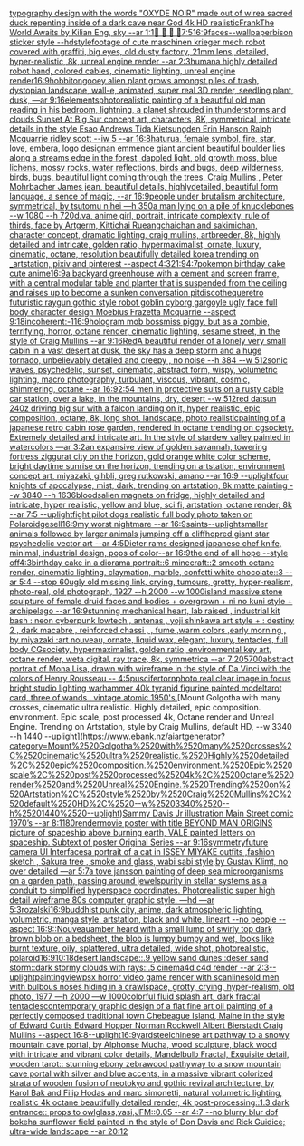 [typography design with the words "OXYDE NOIR" made out of wire](https://www.ebank.nz/aiartgenerator?category=typography%2520design%2520with%2520the%2520words%2520%22OXYDE%2520NOIR%22%2520made%2520out%2520of%2520wire)[a sacred duck repenting inside of a dark cave near God 4k HD realistic](https://www.ebank.nz/aiartgenerator?category=a%2520sacred%2520duck%2520repenting%2520inside%2520of%2520a%2520dark%2520cave%2520near%2520God%25204k%2520HD%2520realistic)[Frank](https://www.ebank.nz/aiartgenerator?category=Frank)[The World Awaits by Kilian Eng, sky --ar 1:1](https://www.ebank.nz/aiartgenerator?category=The%2520World%2520Awaits%2520by%2520Kilian%2520Eng%2C%2520sky%2520--ar%25201%3A1)[🥓 🥩 🍗 🍖](https://www.ebank.nz/aiartgenerator?category=%F0%9F%A5%93%2520%F0%9F%A5%A9%2520%F0%9F%8D%97%2520%F0%9F%8D%96)[7:5](https://www.ebank.nz/aiartgenerator?category=7%3A5)[16:9](https://www.ebank.nz/aiartgenerator?category=16%3A9)[faces--wallpaper](https://www.ebank.nz/aiartgenerator?category=faces--wallpaper)[bison sticker style --hd](https://www.ebank.nz/aiartgenerator?category=bison%2520sticker%2520style%2520--hd)[style](https://www.ebank.nz/aiartgenerator?category=style)[footage of cute maschinen krieger mech robot covered with graffiti, big eyes, old dusty factory, 21mm lens, detailed, hyper-realistic, 8k, unreal engine render --ar 2:3](https://www.ebank.nz/aiartgenerator?category=footage%2520of%2520cute%2520maschinen%2520krieger%2520mech%2520robot%2520covered%2520with%2520graffiti%2C%2520big%2520eyes%2C%2520old%2520dusty%2520factory%2C%252021mm%2520lens%2C%2520detailed%2C%2520hyper-realistic%2C%25208k%2C%2520unreal%2520engine%2520render%2520--ar%25202%3A3)[human](https://www.ebank.nz/aiartgenerator?category=human)[a highly detailed robot hand, colored cables, cinematic lighting, unreal engine render](https://www.ebank.nz/aiartgenerator?category=a%2520highly%2520detailed%2520robot%2520hand%2C%2520colored%2520cables%2C%2520cinematic%2520lighting%2C%2520unreal%2520engine%2520render)[16:9](https://www.ebank.nz/aiartgenerator?category=16%3A9)[hobbiton](https://www.ebank.nz/aiartgenerator?category=hobbiton)[gooey alien plant grows amongst piles of trash, dystopian landscape, wall-e, animated, super real 3D render, seedling plant, dusk, —ar 9:16](https://www.ebank.nz/aiartgenerator?category=gooey%2520alien%2520plant%2520grows%2520amongst%2520piles%2520of%2520trash%2C%2520dystopian%2520landscape%2C%2520wall-e%2C%2520animated%2C%2520super%2520real%25203D%2520render%2C%2520seedling%2520plant%2C%2520dusk%2C%2520%E2%80%94ar%25209%3A16)[elements](https://www.ebank.nz/aiartgenerator?category=elements)[photorealistic painting of a beautiful old man reading in his bedroom,  lightning, a planet shrouded in thunderstorms and clouds Sunset At Big Sur concept art, characters, 8K, symmetrical, intricate details in the style Esao Andrews Tida Kietsungden Erin Hanson Ralph Mcquarrie ridley scott --iw 5 --ar 16:8](https://www.ebank.nz/aiartgenerator?category=photorealistic%2520painting%2520of%2520a%2520beautiful%2520old%2520man%2520reading%2520in%2520his%2520bedroom%2C%2520%2520lightning%2C%2520a%2520planet%2520shrouded%2520in%2520thunderstorms%2520and%2520clouds%2520Sunset%2520At%2520Big%2520Sur%2520concept%2520art%2C%2520characters%2C%25208K%2C%2520symmetrical%2C%2520intricate%2520details%2520in%2520the%2520style%2520Esao%2520Andrews%2520Tida%2520Kietsungden%2520Erin%2520Hanson%2520Ralph%2520Mcquarrie%2520ridley%2520scott%2520--iw%25205%2520--ar%252016%3A8)[hat](https://www.ebank.nz/aiartgenerator?category=hat)[urua, female symbol, fire, star, love, embera, logo design](https://www.ebank.nz/aiartgenerator?category=urua%2C%2520female%2520symbol%2C%2520fire%2C%2520star%2C%2520love%2C%2520embera%2C%2520logo%2520design)[an emmence giant ancient  beautiful boulder lies along a  streams edge in  the forest,  dappled light, old growth moss,  blue lichens, mossy rocks, water reflections,  birds and bugs, deep wilderness, birds, bugs, beautiful light coming through the trees, Craig Mullins , Peter Mohrbacher James jean,  beautiful details, highlydetailed, beautiful form language, a sence of magic, --ar 16:9](https://www.ebank.nz/aiartgenerator?category=an%2520emmence%2520giant%2520ancient%2520%2520beautiful%2520boulder%2520lies%2520along%2520a%2520%2520streams%2520edge%2520in%2520%2520the%2520forest%2C%2520%2520dappled%2520light%2C%2520old%2520growth%2520moss%2C%2520%2520blue%2520lichens%2C%2520mossy%2520rocks%2C%2520water%2520reflections%2C%2520%2520birds%2520and%2520bugs%2C%2520deep%2520wilderness%2C%2520birds%2C%2520bugs%2C%2520beautiful%2520light%2520coming%2520through%2520the%2520trees%2C%2520Craig%2520Mullins%2520%2C%2520Peter%2520Mohrbacher%2520James%2520jean%2C%2520%2520beautiful%2520details%2C%2520highlydetailed%2C%2520beautiful%2520form%2520language%2C%2520a%2520sence%2520of%2520magic%2C%2520--ar%252016%3A9)[people under brutalism architecture, symmetrical, by tsutomu nihei —h 350](https://www.ebank.nz/aiartgenerator?category=people%2520under%2520brutalism%2520architecture%2C%2520symmetrical%2C%2520by%2520tsutomu%2520nihei%2520%E2%80%94h%2520350)[a man lying on a pile of knucklebones --w 1080 --h 720](https://www.ebank.nz/aiartgenerator?category=a%2520man%2520lying%2520on%2520a%2520pile%2520of%2520knucklebones%2520--w%25201080%2520--h%2520720)[d.va, anime girl, portrait, intricate complexity, rule of thirds, face by Artgerm,  Kittichai Rueangchaichan  and sakimichan, character concept, dramatic lighting, craig mullins, artbreeder, 8k, highly detailed and intricate, golden ratio, hypermaximalist, ornate, luxury, cinematic, octane, resolution beautifully detailed korea trending on _artstation, pixiv and pinterest --aspect 4:3](https://www.ebank.nz/aiartgenerator?category=d.va%2C%2520anime%2520girl%2C%2520portrait%2C%2520intricate%2520complexity%2C%2520rule%2520of%2520thirds%2C%2520face%2520by%2520Artgerm%2C%2520%2520Kittichai%2520Rueangchaichan%2520%2520and%2520sakimichan%2C%2520character%2520concept%2C%2520dramatic%2520lighting%2C%2520craig%2520mullins%2C%2520artbreeder%2C%25208k%2C%2520highly%2520detailed%2520and%2520intricate%2C%2520golden%2520ratio%2C%2520hypermaximalist%2C%2520ornate%2C%2520luxury%2C%2520cinematic%2C%2520octane%2C%2520resolution%2520beautifully%2520detailed%2520korea%2520trending%2520on%2520_artstation%2C%2520pixiv%2520and%2520pinterest%2520--aspect%25204%3A3)[21:9](https://www.ebank.nz/aiartgenerator?category=21%3A9)[4:7](https://www.ebank.nz/aiartgenerator?category=4%3A7)[pokemon birthday cake cute anime](https://www.ebank.nz/aiartgenerator?category=pokemon%2520birthday%2520cake%2520cute%2520anime)[16:9](https://www.ebank.nz/aiartgenerator?category=16%3A9)[a backyard greenhouse with a cement and screen frame, with a central modular table and planter that is suspended from the ceiling and raises up to become a sunken conversation pit](https://www.ebank.nz/aiartgenerator?category=a%2520backyard%2520greenhouse%2520with%2520a%2520cement%2520and%2520screen%2520frame%2C%2520with%2520a%2520central%2520modular%2520table%2520and%2520planter%2520that%2520is%2520suspended%2520from%2520the%2520ceiling%2520and%2520raises%2520up%2520to%2520become%2520a%2520sunken%2520conversation%2520pit)[discotheque](https://www.ebank.nz/aiartgenerator?category=discotheque)[retro futuristic raygun gothic style robot goblin cyborg gargoyle ugly face full body character design Moebius Frazetta Mcquarrie --aspect 9:18](https://www.ebank.nz/aiartgenerator?category=retro%2520futuristic%2520raygun%2520gothic%2520style%2520robot%2520goblin%2520cyborg%2520gargoyle%2520ugly%2520face%2520full%2520body%2520character%2520design%2520Moebius%2520Frazetta%2520Mcquarrie%2520--aspect%25209%3A18)[incoherent:-1](https://www.ebank.nz/aiartgenerator?category=incoherent%3A-1)[16:9](https://www.ebank.nz/aiartgenerator?category=16%3A9)[hologram mob boss](https://www.ebank.nz/aiartgenerator?category=hologram%2520mob%2520boss)[miss piggy, but as a zombie, terrifying, horror, octane render, cinematic lighting, sesame street, in the style of Craig Mullins --ar 9:16](https://www.ebank.nz/aiartgenerator?category=miss%2520piggy%2C%2520but%2520as%2520a%2520zombie%2C%2520terrifying%2C%2520horror%2C%2520octane%2520render%2C%2520cinematic%2520lighting%2C%2520sesame%2520street%2C%2520in%2520the%2520style%2520of%2520Craig%2520Mullins%2520--ar%25209%3A16)[Red](https://www.ebank.nz/aiartgenerator?category=Red)[A beautiful render of a lonely very small cabin in a vast desert at dusk, the sky has a deep storm and a huge tornado, unbelievably detailed and creepy , no noise --h 384 --w 512](https://www.ebank.nz/aiartgenerator?category=A%2520beautiful%2520render%2520of%2520a%2520lonely%2520very%2520small%2520cabin%2520in%2520a%2520vast%2520desert%2520at%2520dusk%2C%2520the%2520sky%2520has%2520a%2520deep%2520storm%2520and%2520a%2520huge%2520tornado%2C%2520unbelievably%2520detailed%2520and%2520creepy%2520%2C%2520no%2520noise%2520--h%2520384%2520--w%2520512)[sonic waves, psychedelic, sunset, cinematic, abstract form, wispy, volumetric lighting, macro photography, turbulant, viscous, vibrant, cosmic, shimmering, octane --ar 16:9](https://www.ebank.nz/aiartgenerator?category=sonic%2520waves%2C%2520psychedelic%2C%2520sunset%2C%2520cinematic%2C%2520abstract%2520form%2C%2520wispy%2C%2520volumetric%2520lighting%2C%2520macro%2520photography%2C%2520turbulant%2C%2520viscous%2C%2520vibrant%2C%2520cosmic%2C%2520shimmering%2C%2520octane%2520--ar%252016%3A9)[2:5](https://www.ebank.nz/aiartgenerator?category=2%3A5)[4 men in protective suits on a rusty cable car station, over a lake, in the mountains, dry, desert --w 512](https://www.ebank.nz/aiartgenerator?category=4%2520men%2520in%2520protective%2520suits%2520on%2520a%2520rusty%2520cable%2520car%2520station%2C%2520over%2520a%2520lake%2C%2520in%2520the%2520mountains%2C%2520dry%2C%2520desert%2520--w%2520512)[red datsun 240z driving big sur with a falcon landing on it, hyper realistic, epic composition, octane, 8k, long shot, landscape, photo realistic](https://www.ebank.nz/aiartgenerator?category=red%2520datsun%2520240z%2520driving%2520big%2520sur%2520with%2520a%2520falcon%2520landing%2520on%2520it%2C%2520hyper%2520realistic%2C%2520epic%2520composition%2C%2520octane%2C%25208k%2C%2520long%2520shot%2C%2520landscape%2C%2520photo%2520realistic)[painting of a japanese retro cabin rose garden, rendered in octane trending on cgsociety. Extremely detailed and intricate art. In the style of stardew valley painted in watercolors —ar 3:2](https://www.ebank.nz/aiartgenerator?category=painting%2520of%2520a%2520japanese%2520retro%2520cabin%2520rose%2520garden%2C%2520rendered%2520in%2520octane%2520trending%2520on%2520cgsociety.%2520Extremely%2520detailed%2520and%2520intricate%2520art.%2520In%2520the%2520style%2520of%2520stardew%2520valley%2520painted%2520in%2520watercolors%2520%E2%80%94ar%25203%3A2)[an expansive view of golden savannah, towering fortress ziggurat city on the horizon, gold orange white color scheme, bright daytime sunrise on the horizon, trending on artstation, environment concept art, miyazaki, gihbli, greg rutkowski, amano --ar 16:9 --uplight](https://www.ebank.nz/aiartgenerator?category=an%2520expansive%2520view%2520of%2520golden%2520savannah%2C%2520towering%2520fortress%2520ziggurat%2520city%2520on%2520the%2520horizon%2C%2520gold%2520orange%2520white%2520color%2520scheme%2C%2520bright%2520daytime%2520sunrise%2520on%2520the%2520horizon%2C%2520trending%2520on%2520artstation%2C%2520environment%2520concept%2520art%2C%2520miyazaki%2C%2520gihbli%2C%2520greg%2520rutkowski%2C%2520amano%2520--ar%252016%3A9%2520--uplight)[four knights of apocalypse, mist, dark, trending on artstation, 8k matte painting --w 3840 --h 1636](https://www.ebank.nz/aiartgenerator?category=four%2520knights%2520of%2520apocalypse%2C%2520mist%2C%2520dark%2C%2520trending%2520on%2520artstation%2C%25208k%2520matte%2520painting%2520--w%25203840%2520--h%25201636)[bloods](https://www.ebank.nz/aiartgenerator?category=bloods)[alien magnets on fridge, highly detailed and intricate, hyper realistic, yellow and blue, sci fi, artstation, octane render, 8k --ar 7:5 --uplight](https://www.ebank.nz/aiartgenerator?category=alien%2520magnets%2520on%2520fridge%2C%2520highly%2520detailed%2520and%2520intricate%2C%2520hyper%2520realistic%2C%2520yellow%2520and%2520blue%2C%2520sci%2520fi%2C%2520artstation%2C%2520octane%2520render%2C%25208k%2520--ar%25207%3A5%2520--uplight)[fight pilot dogs realistic full body photo taken on Polaroid](https://www.ebank.nz/aiartgenerator?category=fight%2520pilot%2520dogs%2520realistic%2520full%2520body%2520photo%2520taken%2520on%2520Polaroid)[gesell](https://www.ebank.nz/aiartgenerator?category=gesell)[16:9](https://www.ebank.nz/aiartgenerator?category=16%3A9)[my worst nightmare --ar 16:9](https://www.ebank.nz/aiartgenerator?category=my%2520worst%2520nightmare%2520--ar%252016%3A9)[saints](https://www.ebank.nz/aiartgenerator?category=saints)[--uplight](https://www.ebank.nz/aiartgenerator?category=--uplight)[smaller animals followed by larger animals jumping off a cliff](https://www.ebank.nz/aiartgenerator?category=smaller%2520animals%2520followed%2520by%2520larger%2520animals%2520jumping%2520off%2520a%2520cliff)[hop](https://www.ebank.nz/aiartgenerator?category=hop)[red giant star psychedelic vector art --ar 4:5](https://www.ebank.nz/aiartgenerator?category=red%2520giant%2520star%2520psychedelic%2520vector%2520art%2520--ar%25204%3A5)[Dieter rams designed japanese chef knife, minimal, industrial design, pops of color--ar 16:9](https://www.ebank.nz/aiartgenerator?category=Dieter%2520rams%2520designed%2520japanese%2520chef%2520knife%2C%2520minimal%2C%2520industrial%2520design%2C%2520pops%2520of%2520color--ar%252016%3A9)[the end of all hope --style off](https://www.ebank.nz/aiartgenerator?category=the%2520end%2520of%2520all%2520hope%2520--style%2520off)[4:3](https://www.ebank.nz/aiartgenerator?category=4%3A3)[birthday cake in a diorama portrait::6 minecraft::2 smooth octane render, cinematic lighting, claymation, marble, confetti white chocolate::3 --ar 5:4 --stop 60](https://www.ebank.nz/aiartgenerator?category=birthday%2520cake%2520in%2520a%2520diorama%2520portrait%3A%3A6%2520minecraft%3A%3A2%2520smooth%2520octane%2520render%2C%2520cinematic%2520lighting%2C%2520claymation%2C%2520marble%2C%2520confetti%2520white%2520chocolate%3A%3A3%2520--ar%25205%3A4%2520--stop%252060)[ugly old missing link, crying, tumours, grotty, hyper-realism, photo-real, old photograph, 1927 --h 2000 --w 1000](https://www.ebank.nz/aiartgenerator?category=ugly%2520old%2520missing%2520link%2C%2520crying%2C%2520tumours%2C%2520grotty%2C%2520hyper-realism%2C%2520photo-real%2C%2520old%2520photograph%2C%25201927%2520--h%25202000%2520--w%25201000)[island massive stone sculpture of female druid faces and bodies +  overgrown + ni no kuni style + archipelago --ar 16:9](https://www.ebank.nz/aiartgenerator?category=island%2520massive%2520stone%2520sculpture%2520of%2520female%2520druid%2520faces%2520and%2520bodies%2520%2B%2520%2520overgrown%2520%2B%2520ni%2520no%2520kuni%2520style%2520%2B%2520archipelago%2520--ar%252016%3A9)[stunning  mechanical heart, lab raised ,  industrial kit bash : neon cyberpunk lowtech  , antenas ,  yoji shinkawa art style +   : destiny 2 , dark macabre  , reinforced chassi ,   , fume ,warm colors ,early morning  , by miyazaki :art nouveau, ornate, liquid wax, elegant, luxury, tentacles, full body CGsociety, hypermaximalist, golden ratio, environmental key art, octane render, weta digital, ray trace, 8k, symmetrica --ar 7:20](https://www.ebank.nz/aiartgenerator?category=stunning%2520%2520mechanical%2520heart%2C%2520lab%2520raised%2520%2C%2520%2520industrial%2520kit%2520bash%2520%3A%2520neon%2520cyberpunk%2520lowtech%2520%2520%2C%2520antenas%2520%2C%2520%2520yoji%2520shinkawa%2520art%2520style%2520%2B%2520%2520%2520%3A%2520destiny%25202%2520%2C%2520dark%2520macabre%2520%2520%2C%2520reinforced%2520chassi%2520%2C%2520%2520%2520%2C%2520fume%2520%2Cwarm%2520colors%2520%2Cearly%2520morning%2520%2520%2C%2520by%2520miyazaki%2520%3Aart%2520nouveau%2C%2520ornate%2C%2520liquid%2520wax%2C%2520elegant%2C%2520luxury%2C%2520tentacles%2C%2520full%2520body%2520CGsociety%2C%2520hypermaximalist%2C%2520golden%2520ratio%2C%2520environmental%2520key%2520art%2C%2520octane%2520render%2C%2520weta%2520digital%2C%2520ray%2520trace%2C%25208k%2C%2520symmetrica%2520--ar%25207%3A20)[5700](https://www.ebank.nz/aiartgenerator?category=5700)[abstract portrait of Mona Lisa, drawn with wireframe in the style of Da Vinci with the colors of Henry Rousseau -- 4:5](https://www.ebank.nz/aiartgenerator?category=abstract%2520portrait%2520of%2520Mona%2520Lisa%2C%2520drawn%2520with%2520wireframe%2520in%2520the%2520style%2520of%2520Da%2520Vinci%2520with%2520the%2520colors%2520of%2520Henry%2520Rousseau%2520--%25204%3A5)[puscifer](https://www.ebank.nz/aiartgenerator?category=puscifer)[torn](https://www.ebank.nz/aiartgenerator?category=torn)[photo real clear image in focus bright studio lighting warhammer 40k tyranid figurine painted model](https://www.ebank.nz/aiartgenerator?category=photo%2520real%2520clear%2520image%2520in%2520focus%2520bright%2520studio%2520lighting%2520warhammer%252040k%2520tyranid%2520figurine%2520painted%2520model)[tarot card, three of wands . vintage atomic 1950's.](https://www.ebank.nz/aiartgenerator?category=tarot%2520card%2C%2520three%2520of%2520wands%2520.%2520vintage%2520atomic%25201950%27s.)[Mount Golgotha with many crosses, cinematic ultra realistic. Highly detailed, epic composition. environment. Epic scale, post processed 4k, Octane render and Unreal Engine. Trending on Artstation, style by Craig Mullins, default HD, --w 3340 --h 1440 --uplight](https://www.ebank.nz/aiartgenerator?category=Mount%2520Golgotha%2520with%2520many%2520crosses%2C%2520cinematic%2520ultra%2520realistic.%2520Highly%2520detailed%2C%2520epic%2520composition.%2520environment.%2520Epic%2520scale%2C%2520post%2520processed%25204k%2C%2520Octane%2520render%2520and%2520Unreal%2520Engine.%2520Trending%2520on%2520Artstation%2C%2520style%2520by%2520Craig%2520Mullins%2C%2520default%2520HD%2C%2520--w%25203340%2520--h%25201440%2520--uplight)[Sammy Davis Jr illustration Main Street comic 1970’s --ar 8:11](https://www.ebank.nz/aiartgenerator?category=Sammy%2520Davis%2520Jr%2520illustration%2520Main%2520Street%2520comic%25201970%E2%80%99s%2520--ar%25208%3A11)[80](https://www.ebank.nz/aiartgenerator?category=80)[render](https://www.ebank.nz/aiartgenerator?category=render)[movie poster with title BEYOND MAN ORIGINS picture of spaceship above burning earth, VALE painted letters on spaceship. Subtext of poster Original Series --ar 9:16](https://www.ebank.nz/aiartgenerator?category=movie%2520poster%2520with%2520title%2520BEYOND%2520MAN%2520ORIGINS%2520picture%2520of%2520spaceship%2520above%2520burning%2520earth%2C%2520VALE%2520painted%2520letters%2520on%2520spaceship.%2520Subtext%2520of%2520poster%2520Original%2520Series%2520--ar%25209%3A16)[symmetry](https://www.ebank.nz/aiartgenerator?category=symmetry)[future camera UI Interfaces](https://www.ebank.nz/aiartgenerator?category=future%2520camera%2520UI%2520Interfaces)[a portrait of a cat in ISSEY MIYAKE  outfits  ,fashion sketch  , Sakura tree , smoke and glass, wabi sabi style,by Gustav Klimt, no over detailed —ar 5:7](https://www.ebank.nz/aiartgenerator?category=a%2520portrait%2520of%2520a%2520cat%2520in%2520ISSEY%2520MIYAKE%2520%2520outfits%2520%2520%2Cfashion%2520sketch%2520%2520%2C%2520Sakura%2520tree%2520%2C%2520smoke%2520and%2520glass%2C%2520wabi%2520sabi%2520style%2Cby%2520Gustav%2520Klimt%2C%2520no%2520over%2520detailed%2520%E2%80%94ar%25205%3A7)[a tove jansson painting of deep sea microorganisms on a garden path, passing around jewels](https://www.ebank.nz/aiartgenerator?category=a%2520tove%2520jansson%2520painting%2520of%2520deep%2520sea%2520microorganisms%2520on%2520a%2520garden%2520path%2C%2520passing%2520around%2520jewels)[purity in stellar systems as a conduit to simplified hyperspace coordinates. Photorealistic super high detail wireframe 80s computer graphic style. —hd —ar 5:3](https://www.ebank.nz/aiartgenerator?category=purity%2520in%2520stellar%2520systems%2520as%2520a%2520conduit%2520to%2520simplified%2520hyperspace%2520coordinates.%2520Photorealistic%2520super%2520high%2520detail%2520wireframe%252080s%2520computer%2520graphic%2520style.%2520%E2%80%94hd%2520%E2%80%94ar%25205%3A3)[rozalski](https://www.ebank.nz/aiartgenerator?category=rozalski)[16:9](https://www.ebank.nz/aiartgenerator?category=16%3A9)[buddhist punk city, anime, dark atmospheric lighting, volumetric, manga style, artstation, black and white, lineart --no people --aspect 16:9](https://www.ebank.nz/aiartgenerator?category=buddhist%2520punk%2520city%2C%2520anime%2C%2520dark%2520atmospheric%2520lighting%2C%2520volumetric%2C%2520manga%2520style%2C%2520artstation%2C%2520black%2520and%2520white%2C%2520lineart%2520--no%2520people%2520--aspect%252016%3A9)[::](https://www.ebank.nz/aiartgenerator?category=%3A%3A)[Nouveau](https://www.ebank.nz/aiartgenerator?category=Nouveau)[amber heard with a small lump of swirly  top dark brown blob on a bedsheet, the blob is lumpy bumpy and wet, looks like burnt texture, oily, splattered, ultra detailed, wide shot, photorealistic, polaroid](https://www.ebank.nz/aiartgenerator?category=amber%2520heard%2520with%2520a%2520small%2520lump%2520of%2520swirly%2520%2520top%2520dark%2520brown%2520blob%2520on%2520a%2520bedsheet%2C%2520the%2520blob%2520is%2520lumpy%2520bumpy%2520and%2520wet%2C%2520looks%2520like%2520burnt%2520texture%2C%2520oily%2C%2520splattered%2C%2520ultra%2520detailed%2C%2520wide%2520shot%2C%2520photorealistic%2C%2520polaroid)[16:9](https://www.ebank.nz/aiartgenerator?category=16%3A9)[10:18](https://www.ebank.nz/aiartgenerator?category=10%3A18)[desert landscape::.9 yellow sand dunes::deser sand storm::dark stormy clouds with rays::.5 cinema4d c4d render --ar 2:3](https://www.ebank.nz/aiartgenerator?category=desert%2520landscape%3A%3A.9%2520yellow%2520sand%2520dunes%3A%3Adeser%2520sand%2520storm%3A%3Adark%2520stormy%2520clouds%2520with%2520rays%3A%3A.5%2520cinema4d%2520c4d%2520render%2520--ar%25202%3A3)[--uplight](https://www.ebank.nz/aiartgenerator?category=--uplight)[painting](https://www.ebank.nz/aiartgenerator?category=painting)[view](https://www.ebank.nz/aiartgenerator?category=view)[psx horror video game render with scanlines](https://www.ebank.nz/aiartgenerator?category=psx%2520horror%2520video%2520game%2520render%2520with%2520scanlines)[old men with bulbous noses hiding in a crawlspace, grotty, crying, hyper-realism, old photo, 1977 —h 2000 —w 1000](https://www.ebank.nz/aiartgenerator?category=old%2520men%2520with%2520bulbous%2520noses%2520hiding%2520in%2520a%2520crawlspace%2C%2520grotty%2C%2520crying%2C%2520hyper-realism%2C%2520old%2520photo%2C%25201977%2520%E2%80%94h%25202000%2520%E2%80%94w%25201000)[colorful fluid splash art, dark fractal tentacles](https://www.ebank.nz/aiartgenerator?category=colorful%2520fluid%2520splash%2520art%2C%2520dark%2520fractal%2520tentacles)[contemporary graphic design of a flat fine art oil painting of a perfectly composed traditional town Chebeague Island, Maine in the style of Edward Curtis Edward Hopper Norman Rockwell Albert Bierstadt Craig Mullins --aspect 16:8](https://www.ebank.nz/aiartgenerator?category=contemporary%2520graphic%2520design%2520of%2520a%2520flat%2520fine%2520art%2520oil%2520painting%2520of%2520a%2520perfectly%2520composed%2520traditional%2520town%2520Chebeague%2520Island%2C%2520Maine%2520in%2520the%2520style%2520of%2520Edward%2520Curtis%2520Edward%2520Hopper%2520Norman%2520Rockwell%2520Albert%2520Bierstadt%2520Craig%2520Mullins%2520--aspect%252016%3A8)[--uplight](https://www.ebank.nz/aiartgenerator?category=--uplight)[16:9](https://www.ebank.nz/aiartgenerator?category=16%3A9)[yard](https://www.ebank.nz/aiartgenerator?category=yard)[steel](https://www.ebank.nz/aiartgenerator?category=steel)[chinese art pathway to a snowy mountain cave portal, by Alphonse Mucha, wood sculpture, black wood with intricate and vibrant color details, Mandelbulb Fractal, Exquisite detail, wooden tarot:: stunning ebony zebrawood pathyway to a snow mountain cave portal with silver and blue accents, in a massive vibrant colorized strata of wooden fusion of neotokyo and gothic revival architecture, by Karol Bak and Filip Hodas and marc simonetti, natural volumetric lighting, realistic 4k octane beautifully detailed render, 4k post-processing::1.3 dark entrance:: props to owlglass,vasi,JFM::0.05 --ar 4:7 --no blurry blur dof bokeh](https://www.ebank.nz/aiartgenerator?category=chinese%2520art%2520pathway%2520to%2520a%2520snowy%2520mountain%2520cave%2520portal%2C%2520by%2520Alphonse%2520Mucha%2C%2520wood%2520sculpture%2C%2520black%2520wood%2520with%2520intricate%2520and%2520vibrant%2520color%2520details%2C%2520Mandelbulb%2520Fractal%2C%2520Exquisite%2520detail%2C%2520wooden%2520tarot%3A%3A%2520stunning%2520ebony%2520zebrawood%2520pathyway%2520to%2520a%2520snow%2520mountain%2520cave%2520portal%2520with%2520silver%2520and%2520blue%2520accents%2C%2520in%2520a%2520massive%2520vibrant%2520colorized%2520strata%2520of%2520wooden%2520fusion%2520of%2520neotokyo%2520and%2520gothic%2520revival%2520architecture%2C%2520by%2520Karol%2520Bak%2520and%2520Filip%2520Hodas%2520and%2520marc%2520simonetti%2C%2520natural%2520volumetric%2520lighting%2C%2520realistic%25204k%2520octane%2520beautifully%2520detailed%2520render%2C%25204k%2520post-processing%3A%3A1.3%2520dark%2520entrance%3A%3A%2520props%2520to%2520owlglass%2Cvasi%2CJFM%3A%3A0.05%2520--ar%25204%3A7%2520--no%2520blurry%2520blur%2520dof%2520bokeh)[a sunflower field painted in the style of Don Davis and Rick Guidice; ultra-wide landscape --ar 20:12](https://www.ebank.nz/aiartgenerator?category=a%2520sunflower%2520field%2520painted%2520in%2520the%2520style%2520of%2520Don%2520Davis%2520and%2520Rick%2520Guidice%3B%2520ultra-wide%2520landscape%2520--ar%252020%3A12)